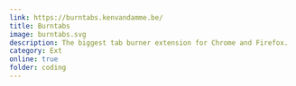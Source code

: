 ```yaml
---
link: https://burntabs.kenvandamme.be/
title: Burntabs
image: burntabs.svg
description: The biggest tab burner extension for Chrome and Firefox.
category: Ext
online: true
folder: coding
---
```

